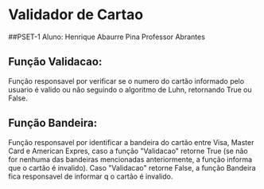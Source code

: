 # Validador de Cartao
##PSET-1
Aluno: Henrique Abaurre Pina
Professor Abrantes
## Função Validacao:
Função responsavel por verificar se o numero do cartão informado pelo usuario é valido ou não seguindo o algoritmo de Luhn, retornando True ou False.
## Função Bandeira:
Função responsavel por identificar a bandeira do cartão entre Visa, Master Card e American Expres, caso a função "Validacao" retorne True (se não for nenhuma das bandeiras mencionadas anteriormente, a função informa que o cartão é invalido). Caso "Validacao" retorne False, a função Bandeira fica responsavel de informar q o cartão é invalido.

